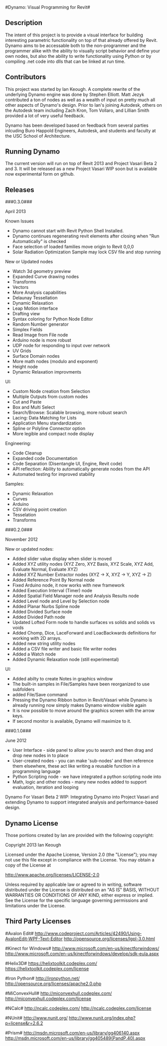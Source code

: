#Dynamo: Visual Programming for Revit#

## Description ##
The intent of this project is to provide a visual interface for building interesting parametric functionality on top of that already offered by Revit. Dynamo aims to be accessable both to the non-programmer and the programmer alike with the ability to visually script behavior and define your own nodes, but also the ability to write functionality using Python or by compiling .net code into dlls that can be linked at run time.

## Contributors ##

This project was started by Ian Keough. A complete rewrite of the underlying Dynamo engine was done by Stephen Elliott. Matt Jezyk contributed a ton of nodes as well as a wealth of input on pretty much all other aspects of Dynamo's design. Prior to Ian's joining Autodesk, others on the Autodesk team including Zach Kron, Tom Vollaro, and Lillian Smith provided a lot of very useful feedback.


Dynamo has been developed based on feedback from several parties inlcuding Buro Happold Engineers, Autodesk, and students and faculty at the USC School of Architecture.


## Running Dynamo ##

The current version will run on top of Revit 2013 and Project Vasari Beta 2 and 3. It will be released as a new Project Vasari WIP soon but is available now experimental form on github.

## Releases ##

###0.3.0###

April 2013

Known Issues
- Dynamo cannot start with Revit Python Shell Installed.
- Dynamo continues regenerating revit elements after closing when "Run Automatically" is checked
- Face selection of loaded families move origin to Revit 0,0,0
- Solar Radiation Optimization Sample may lock CSV file and stop running


New or Updated nodes
- Watch 3d geometry preview
- Expanded Curve drawing nodes
- Transforms
- Vectors
- More Analysis capabilities
- Delaunay Tessellation
- Dynamic Relaxation 
- Leap Motion interface
- Drafting view
- Syntax coloring for Python Node Editor
- Random Number generator
- Simplex Fields
- Read Image from File node
- Arduino node is more robust
- UDP node for responding to input over network 
- UV Grids
- Surface Domain nodes
- More math nodes (modulo and exponent)
- Height node
- Dynamic Relaxation improvments

UI:
- Custom Node creation from Selection
- Multiple Outputs from custom nodes
- Cut and Paste 
- Box and Multi Select
- Search/Browse: Scalable browsing, more robust search
- Lacing: Data Matching for Lists
- Application Menu standardization
- Spline or Polyline Connector option
- More legible and compact node display

Engineering:
- Code Cleanup
- Expanded code Documentation
- Code Separation (Disentangle UI, Engine, Revit code)
- API reflection:  Ability to automatically generate nodes from the API
- Automated testing for improved stability

Samples:
- Dynamic Relaxation
- Curves
- Arduino
- CSV driving point creation
- Tesselation
- Transforms




###0.2.0###

November 2012

New or updated nodes:

- Added slider value display when slider is moved
- Added XYZ utility nodes (XYZ Zero, XYZ Basis, XYZ Scale, XYZ Add, Evaluate Normal, Evaluate XYZ)
- Added XYZ Number Extractor nodes (XYZ -> X, XYZ -> Y, XYZ -> Z)
- Added Reference Point By Normal node
- Fixed Arduino node, it now works with new framework
- Added Execution Interval (Timer) node
- Added Spatial Field Manager node and Analysis Results node
- Added Level node and Level by Selection node
- Added Planar Nurbs Spline node
- Added Divided Surface node
- Added Divided Path node
- Updated Lofted Form node to handle surfaces vs solids and solids vs voids
- Added Chomp, Dice, LaceForward and LoacBackwards definitions for working with 2D arrays.
- Added new string utility nodes 
- Added a CSV file writer and basic file writer nodes
- Added a Watch node
- Added Dynamic Relaxation node (still experimental)

UI:
- Added abilty to create Notes in graphics window
- The built-in samples in File/Samples have been reorganized to use subfolders
- added File/Save command
- Pressing the Dynamo Ribbon button in Revit/Vasari while Dynamo is already running now simply makes Dynamo window visible again
- It is now possible to move around the graphics screen with the arrow keys.
- If second monitor is available, Dynamo will maximize to it.

###0.1.0###

June 2012

- User Interface - side panel to allow you to search and then drag and drop new nodes in to place
- User-created nodes - you can make 'sub-nodes' and then reference them elsewhere, these act like writing a reusable function in a programming language
- Python Scripting node - we have integrated a python scripting node into 
- Math, logic and other nodes - many new nodes added to support evaluation,  iteration and looping

Dynamo For Vasari Beta 2 WIP: Integrating Dynamo into Project Vasari and extending Dynamo to support integrated analysis and performance-based design.


## Dynamo License ##

Those portions created by Ian are provided with the following copyright:

Copyright 2013 Ian Keough

Licensed under the Apache License, Version 2.0 (the "License");
you may not use this file except in compliance with the License.
You may obtain a copy of the License at

http://www.apache.org/licenses/LICENSE-2.0

Unless required by applicable law or agreed to in writing, software
distributed under the License is distributed on an "AS IS" BASIS,
WITHOUT WARRANTIES OR CONDITIONS OF ANY KIND, either express or implied.
See the License for the specific language governing permissions and
limitations under the License.

## Third Party Licenses ##

#Avalon Edit#
http://www.codeproject.com/Articles/42490/Using-AvalonEdit-WPF-Text-Editor
http://opensource.org/licenses/lgpl-3.0.html

#Kinect for Windows#
http://www.microsoft.com/en-us/kinectforwindows/
http://www.microsoft.com/en-us/kinectforwindows/develop/sdk-eula.aspx

#Helix3D#
https://helixtoolkit.codeplex.com/
https://helixtoolkit.codeplex.com/license

#Iron Python#
http://ironpython.net/
http://opensource.org/licenses/apache2.0.php

#MiConvexHull#
http://miconvexhull.codeplex.com/
http://miconvexhull.codeplex.com/license

#NCalc#
http://ncalc.codeplex.com/
http://ncalc.codeplex.com/license

#NUnit#
http://www.nunit.org/
http://www.nunit.org/index.php?p=license&r=2.6.2

#Prism#
http://msdn.microsoft.com/en-us/library/gg406140.aspx
http://msdn.microsoft.com/en-us/library/gg405489(PandP.40).aspx